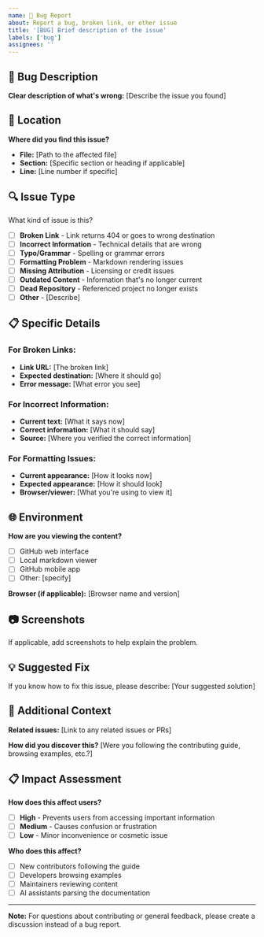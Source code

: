 ```yaml
---
name: 🐛 Bug Report
about: Report a bug, broken link, or other issue
title: '[BUG] Brief description of the issue'
labels: ['bug']
assignees: ''
---
```


## 🐛 Bug Description

**Clear description of what's wrong:**
[Describe the issue you found]

## 📍 Location

**Where did you find this issue?**
- **File:** [Path to the affected file]
- **Section:** [Specific section or heading if applicable]
- **Line:** [Line number if specific]

## 🔍 Issue Type

What kind of issue is this?
- [ ] **Broken Link** - Link returns 404 or goes to wrong destination
- [ ] **Incorrect Information** - Technical details that are wrong
- [ ] **Typo/Grammar** - Spelling or grammar errors
- [ ] **Formatting Problem** - Markdown rendering issues
- [ ] **Missing Attribution** - Licensing or credit issues
- [ ] **Outdated Content** - Information that's no longer current
- [ ] **Dead Repository** - Referenced project no longer exists
- [ ] **Other** - [Describe]

## 📋 Specific Details

### For Broken Links:
- **Link URL:** [The broken link]
- **Expected destination:** [Where it should go]
- **Error message:** [What error you see]

### For Incorrect Information:
- **Current text:** [What it says now]
- **Correct information:** [What it should say]
- **Source:** [Where you verified the correct information]

### For Formatting Issues:
- **Current appearance:** [How it looks now]
- **Expected appearance:** [How it should look]
- **Browser/viewer:** [What you're using to view it]

## 🌐 Environment

**How are you viewing the content?**
- [ ] GitHub web interface
- [ ] Local markdown viewer
- [ ] GitHub mobile app
- [ ] Other: [specify]

**Browser (if applicable):** [Browser name and version]

## 📷 Screenshots

If applicable, add screenshots to help explain the problem.

## 💡 Suggested Fix

If you know how to fix this issue, please describe:
[Your suggested solution]

## 🔗 Additional Context

**Related issues:**
[Link to any related issues or PRs]

**How did you discover this?**
[Were you following the contributing guide, browsing examples, etc.?]

## 📋 Impact Assessment

**How does this affect users?**
- [ ] **High** - Prevents users from accessing important information
- [ ] **Medium** - Causes confusion or frustration
- [ ] **Low** - Minor inconvenience or cosmetic issue

**Who does this affect?**
- [ ] New contributors following the guide
- [ ] Developers browsing examples
- [ ] Maintainers reviewing content
- [ ] AI assistants parsing the documentation

---

**Note:** For questions about contributing or general feedback, please create a discussion instead of a bug report.